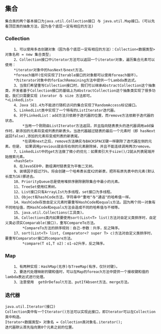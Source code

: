 ## 集合
    集合类的两个基本接口为java.util.Collection接口 与 java.util.Map接口。(可以先看顶层类的抽象方法，因为各个底层一定有相应的方法)
### Collection
        1、可以使用多态创建对象（因为各个底层一定有相应的方法）：Collection<数据类型> 对象名称 = new 集合类型;
        2、Collection接口中iterator方法可以返回一个iterator对象，遍历集合元素可以使用：
        *iterator对象中的hasNext与next方法。
        *foreach循环(任何实现了Iterable接口的对象都可以使用foreach循环)。
        *为iterator对象中的forEachRemaining方法中提供一个Lambda表达式。
        3、当我们希望重写Collection接口时，我们可以继承AbstractCollection这个抽象类，开发者基于Collection接口的基础上为AbstractCollection这个抽象类实现了很多功能，我们只需要实现 iterator 与 size 方法即可。
    *<LinkedList>
        4、Java SE1.4为不能进行随机访问的集合实现了RandomAccess标记接口。
        5、LinkedList类中实现了一个特有的ListIterator迭代器。
        6、对于LinkedList：add方法只依赖于迭代器的位置，而remove方法依赖于迭代器的状态。
            *当用一个刚刚由ListIterator方法返回，并且指向链表表头的迭代器调用add操作时，新添加的元素将变成列表的新表头。当迭代器越过链表的最后一个元素时（即 hasNext返回false),添加的元素将变成列表的新表尾。
            *在调用next之后，remove方法确实与BACKSPACE键一样删除了迭代器左侧的元素。但是， 如果调用previous就会将右侧的元素删除掉，并且不能连续调用两次remove。
        7、LinkedList中的get方法做了微小的优化：如果索引大于size()/2就从列表尾端开始搜索元素。
        <hashSet>
        8、在JavaSE8中，数组满时链表变为平衡二叉树。
        9、装填因子超过75%，将会创建一个哈希表长度X2的新表，把所有原先表中的元素(默认长度为16)挪进去。
        10、PriorityQueue总是使用堆排序删除删除集合中最小的元素。
        11、TreeSet使用红黑树。
        12、List接口只有ArrayLIst为多线程，set接口为多线程。
        13、Object有hashCode方法，字符串中"重地"与"通话"的哈希值一样。
        14、HashCode存放自定义元素时要重写HashCode和equals方法。因为两个同一对象有不同地址值，而HashCode和equals方法会造成不同的哈希值与不相等。
        15、java.util.Collections(工具类)。
        16、Collections类内如果要使用sort(List<T> list)方法对自定义类排序时，自定义类必须实Comparable(接口)，重写CompareTo方法。
            *CompareTo方法的排序规则：自己-参数：升序，反之降序。
        17、sort(List<T> list, Comparator<? super T> c)方法对自定义类排序时，要重写Comparator接口的compare方法。
            *compare(T o1,T o2)：o1-o2升序，反之降序。
### Map
        1、有两种实现：HashMap(无序)与TreeMap(有序，仅针对键)。
        2、要迭代处理映射的键和值时，可以在Map的foreach方法中提供一个接收键和值的lambda表达式进行处理。
        3、注意使用	getOrDefault方法、putIfAbsent方法、merge方法。
        
### 迭代器
    java.util.Iterator(接口)
    Collection类中有一个Iterator()方法可以实现此接口，即Iterator可以在Collection类中构造。
    Iterator<数据类型> 对象名 = Collection类对象名.iterator();
    迭代器默认首先指向第0个元素之前的位置。
